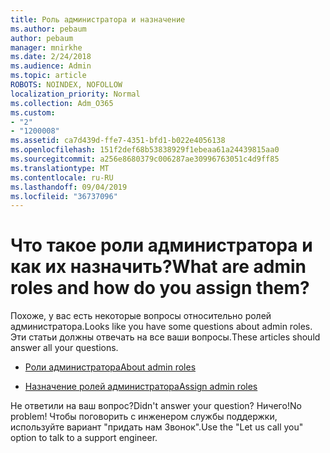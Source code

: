 ```yaml
---
title: Роль администратора и назначение
ms.author: pebaum
author: pebaum
manager: mnirkhe
ms.date: 2/24/2018
ms.audience: Admin
ms.topic: article
ROBOTS: NOINDEX, NOFOLLOW
localization_priority: Normal
ms.collection: Adm_O365
ms.custom:
- "2"
- "1200008"
ms.assetid: ca7d439d-ffe7-4351-bfd1-b022e4056138
ms.openlocfilehash: 151f2def68b53838929f1ebeaa61a24439815aa0
ms.sourcegitcommit: a256e8680379c006287ae30996763051c4d9ff85
ms.translationtype: MT
ms.contentlocale: ru-RU
ms.lasthandoff: 09/04/2019
ms.locfileid: "36737096"
---
```

# <a name="what-are-admin-roles-and-how-do-you-assign-them"></a><span data-ttu-id="05bb2-102">Что такое роли администратора и как их назначить?</span><span class="sxs-lookup"><span data-stu-id="05bb2-102">What are admin roles and how do you assign them?</span></span>

<span data-ttu-id="05bb2-103">Похоже, у вас есть некоторые вопросы относительно ролей администратора.</span><span class="sxs-lookup"><span data-stu-id="05bb2-103">Looks like you have some questions about admin roles.</span></span> <span data-ttu-id="05bb2-104">Эти статьи должны отвечать на все ваши вопросы.</span><span class="sxs-lookup"><span data-stu-id="05bb2-104">These articles should answer all your questions.</span></span>
  
- [<span data-ttu-id="05bb2-105">Роли администратора</span><span class="sxs-lookup"><span data-stu-id="05bb2-105">About admin roles</span></span>](https://docs.microsoft.com/office365/admin/add-users/about-admin-roles)

- [<span data-ttu-id="05bb2-106">Назначение ролей администратора</span><span class="sxs-lookup"><span data-stu-id="05bb2-106">Assign admin roles</span></span>](https://docs.microsoft.com/office365/admin/add-users/assign-admin-roles)

<span data-ttu-id="05bb2-107">Не ответили на ваш вопрос?</span><span class="sxs-lookup"><span data-stu-id="05bb2-107">Didn't answer your question?</span></span> <span data-ttu-id="05bb2-108">Ничего!</span><span class="sxs-lookup"><span data-stu-id="05bb2-108">No problem!</span></span> <span data-ttu-id="05bb2-109">Чтобы поговорить с инженером службы поддержки, используйте вариант "придать нам Звонок".</span><span class="sxs-lookup"><span data-stu-id="05bb2-109">Use the "Let us call you" option to talk to a support engineer.</span></span>
  